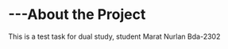 
<h1>---About the Project</h1>
<p>
  This is a test task for dual study, student Marat Nurlan Bda-2302
</p>

